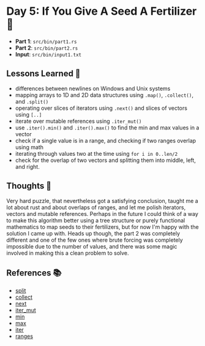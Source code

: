 # Day 5: If You Give A Seed A Fertilizer 🌱

- **Part 1**: `src/bin/part1.rs`
- **Part 2**: `src/bin/part2.rs`
- **Input**: `src/bin/input1.txt`

## Lessons Learned 📝
- differences between newlines on Windows and Unix systems
- mapping arrays to 1D and 2D data structures using `.map()`, `.collect()`, and `.split()`
- operating over slices of iterators using `.next()` and slices of vectors using `[..]`
- iterate over mutable references using `.iter_mut()`
- use `.iter().min()` and `.iter().max()` to find the min and max values in a vector
- check if a single value is in a range, and checking if two ranges overlap using math
- iterating through values two at the time using `for i in 0..len/2`
- check for the overlap of two vectors and splitting them into middle, left, and right.

## Thoughts 🤔
Very hard puzzle, that nevertheless got a satisfying conclusion, taught me a lot about rust and about overlaps of ranges, and let me polish iterators, vectors and mutable references. Perhaps in the future I could think of a way to make this algorithm better using a tree structure or purely functional mathematics to map seeds to their fertilizers, but for now I'm happy with the solution I came up with.
Heads up though, the part 2 was completely different and one of the few ones where brute forcing was completely impossible due to the number of values, and there was some magic involved in making this a clean problem to solve.

## References 📚
- [split](https://doc.rust-lang.org/std/primitive.str.html#method.split)
- [collect](https://doc.rust-lang.org/std/iter/trait.Iterator.html#method.collect)
- [next](https://doc.rust-lang.org/std/iter/trait.Iterator.html#method.next)
- [iter_mut](https://doc.rust-lang.org/std/iter/trait.Iterator.html#method.iter_mut)
- [min](https://doc.rust-lang.org/std/iter/trait.Iterator.html#method.min)
- [max](https://doc.rust-lang.org/std/iter/trait.Iterator.html#method.max)
- [iter](https://doc.rust-lang.org/std/iter/trait.Iterator.html#method.iter)
- [ranges](https://doc.rust-lang.org/book/ch08-03-hash-maps.html#hash-maps-and-ownership)
